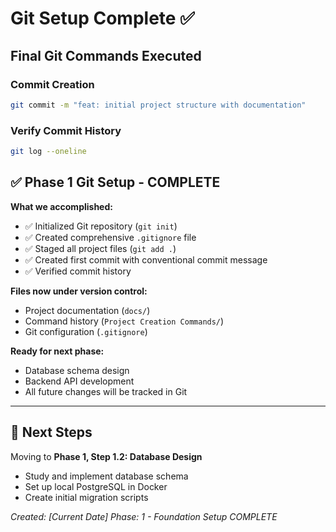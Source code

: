 # Git Setup Complete ✅

## Final Git Commands Executed

### Commit Creation
```bash
git commit -m "feat: initial project structure with documentation"
```

### Verify Commit History
```bash
git log --oneline
```

## ✅ **Phase 1 Git Setup - COMPLETE**

**What we accomplished:**
- ✅ Initialized Git repository (`git init`)
- ✅ Created comprehensive `.gitignore` file
- ✅ Staged all project files (`git add .`)
- ✅ Created first commit with conventional commit message
- ✅ Verified commit history

**Files now under version control:**
- Project documentation (`docs/`)
- Command history (`Project Creation Commands/`)
- Git configuration (`.gitignore`)

**Ready for next phase:**
- Database schema design
- Backend API development
- All future changes will be tracked in Git

---

## 🚀 **Next Steps**
Moving to **Phase 1, Step 1.2: Database Design**
- Study and implement database schema
- Set up local PostgreSQL in Docker
- Create initial migration scripts

*Created: [Current Date]*
*Phase: 1 - Foundation Setup COMPLETE*
